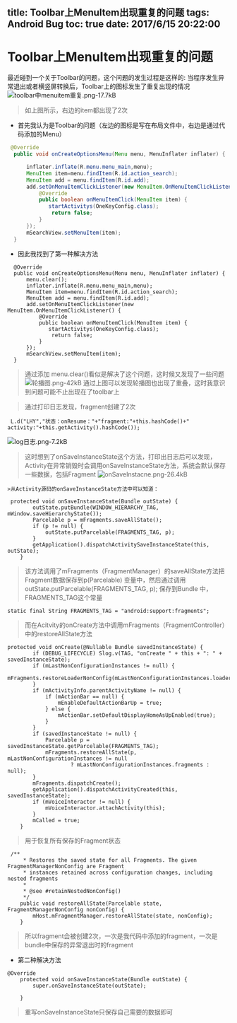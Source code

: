 title: Toolbar上MenuItem出现重复的问题
tags: Android Bug
toc: true
date: 2017/6/15 20:22:00
---

# Toolbar上MenuItem出现重复的问题






 最近碰到一个关于Toolbar的问题，这个问题的发生过程是这样的:
    当程序发生异常退出或者横竖屏转换后，Toolbar上的图标发生了重复出现的情况
    ![toolbar中menuitem重复.png-17.7kB][1]


  > 如上图所示，右边的item都出现了2次

  * 首先我认为是Toolbar的问题（左边的图标是写在布局文件中，右边是通过代码添加的Menu）
  ```java
   @Override
    public void onCreateOptionsMenu(Menu menu, MenuInflater inflater) {

        inflater.inflate(R.menu.menu_main,menu);
        MenuItem item=menu.findItem(R.id.action_search);
        MenuItem add = menu.findItem(R.id.add);
        add.setOnMenuItemClickListener(new MenuItem.OnMenuItemClickListener() {
            @Override
            public boolean onMenuItemClick(MenuItem item) {
               startActivitys(OneKeyConfig.class);
                return false;
            }
        });
        mSearchView.setMenuItem(item);
    }
  ```

  * 因此我找到了第一种解决方法
  ```
    @Override
    public void onCreateOptionsMenu(Menu menu, MenuInflater inflater) {
        menu.clear();
        inflater.inflate(R.menu.menu_main,menu);
        MenuItem item=menu.findItem(R.id.action_search);
        MenuItem add = menu.findItem(R.id.add);
        add.setOnMenuItemClickListener(new MenuItem.OnMenuItemClickListener() {
            @Override
            public boolean onMenuItemClick(MenuItem item) {
               startActivitys(OneKeyConfig.class);
                return false;
            }
        });
        mSearchView.setMenuItem(item);
    }
  ```
  > 通过添加 menu.clear()看似是解决了这个问题，这时候又发现了一些问题
  ![轮播图.png-42kB][2]
通过上图可以发现轮播图也出现了重叠，这时我意识到问题可能不止出现在了toolbar上

> 通过打印日志发现，fragment创建了2次
```
 L.d("LHY","状态：onResume："+"fragment:"+this.hashCode()+" activity:"+this.getActivity().hashCode());
```
![log日志.png-7.2kB][3]
>这时想到了onSaveInstanceState这个方法，打印出日志后可以发现，Activity在异常销毁时会调用onSaveInstanceState方法，系统会默认保存一些数据，包括Fragment
![onSaveInstacne.png-26.4kB][4]


    >从Activity源码的onSaveInstanceState方法中可以知道：
```
 protected void onSaveInstanceState(Bundle outState) {
        outState.putBundle(WINDOW_HIERARCHY_TAG, mWindow.saveHierarchyState());
        Parcelable p = mFragments.saveAllState();
        if (p != null) {
            outState.putParcelable(FRAGMENTS_TAG, p);
        }
        getApplication().dispatchActivitySaveInstanceState(this, outState);
    }
```
> 该方法调用了mFragments（FragmentManager）的saveAllState方法把Fragment数据保存到p(Parcelable) 变量中，然后通过调用outState.putParcelable(FRAGMENTS_TAG, p);
保存到Bundle 中，FRAGMENTS_TAG这个常量
```
static final String FRAGMENTS_TAG = "android:support:fragments";
```
>而在Acitvity的onCreate方法中调用mFragments（FragmentController）中的restoreAllState方法
```
protected void onCreate(@Nullable Bundle savedInstanceState) {
        if (DEBUG_LIFECYCLE) Slog.v(TAG, "onCreate " + this + ": " + savedInstanceState);
        if (mLastNonConfigurationInstances != null) {
            mFragments.restoreLoaderNonConfig(mLastNonConfigurationInstances.loaders);
        }
        if (mActivityInfo.parentActivityName != null) {
            if (mActionBar == null) {
                mEnableDefaultActionBarUp = true;
            } else {
                mActionBar.setDefaultDisplayHomeAsUpEnabled(true);
            }
        }
        if (savedInstanceState != null) {
            Parcelable p = savedInstanceState.getParcelable(FRAGMENTS_TAG);
            mFragments.restoreAllState(p, mLastNonConfigurationInstances != null
                    ? mLastNonConfigurationInstances.fragments : null);
        }
        mFragments.dispatchCreate();
        getApplication().dispatchActivityCreated(this, savedInstanceState);
        if (mVoiceInteractor != null) {
            mVoiceInteractor.attachActivity(this);
        }
        mCalled = true;
    }
```
>用于恢复所有保存的Fragment状态
```
 /**
     * Restores the saved state for all Fragments. The given FragmentManagerNonConfig are Fragment
     * instances retained across configuration changes, including nested fragments
     *
     * @see #retainNestedNonConfig()
     */
    public void restoreAllState(Parcelable state, FragmentManagerNonConfig nonConfig) {
        mHost.mFragmentManager.restoreAllState(state, nonConfig);
    }
```
> 所以fragment会被创建2次，一次是我代码中添加的fragment，一次是bundle中保存的异常退出时的fragment

* 第二种解决方法
```
@Override
    protected void onSaveInstanceState(Bundle outState) {
        super.onSaveInstanceState(outState);

    }
```
>重写onSaveInstanceState只保存自己需要的数据即可

  [1]: http://static.zybuluo.com/NoHarry/qjkwhh83ykizzoaskjogefqy/toolbar%E4%B8%ADmenuitem%E9%87%8D%E5%A4%8D.png
  [2]: http://static.zybuluo.com/NoHarry/pv73bpllg3idna0ccivejv8h/%E8%BD%AE%E6%92%AD%E5%9B%BE.png
  [3]: http://static.zybuluo.com/NoHarry/253svlhyu0sdkqvo4yebfiem/log%E6%97%A5%E5%BF%97.png
  [4]: http://static.zybuluo.com/NoHarry/6uil8utp89qynttmg4jdbtgk/onSaveInstacne.png

